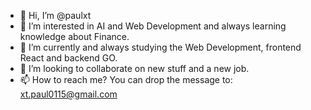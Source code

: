 - 👋 Hi, I’m @paulxt
- 👀 I’m interested in AI and Web Development and always learning knowledge about Finance.
- 🌱 I’m currently and always studying the Web Development, frontend React and backend GO.
- 💞️ I’m looking to collaborate on new stuff and a new job.
- 📫 How to reach me? You can drop the message to: xt.paul0115@gmail.com

<!---
paulxt/paulxt is a ✨ special ✨ repository because its `README.md` (this file) appears on your GitHub profile.
You can click the Preview link to take a look at your changes.
--->
